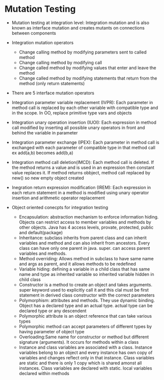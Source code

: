 # Mutation Testing  
* Mutation testing at integration level: Integration mutation and is also known as interface mutation and creates mutants on connections between components  
* Integration mutation operators  
  * Change calling method by modifying parameters sent to called method  
  * Change calling method by modifying call  
  * Change called method by modifying values that enter and leave the method  
  * Change called method by modifying statements that return from the method (only return statements)  
*   There are 5 interface mutation operators  
  * Integration parameter variable replacement (IVPR): Each parameter in method call is replaced by each other variable with compatible type and in the scope. In OO, replace primitive type vars and objects  
  * Integration unary operation insertion (IUOI): Each expression in method call modified by inserting all possible unary operators in front and behind the variable in parameter  
  * Integration parameter exchange (IPEX): Each parameter in method call is exchanged with each parameter of compatible type in that method call ex add(a,b) becomes add(b,a)  
  * Integration method call deletion(IMCD): Each method call is deleted. If the method returns a value and is used in an expression then constant value replaces it. If method returns obbject, method call replaced by new() so new empty object created  
  * Inegration return expression modification (IREM): Each expression in each return statement in a method is modified using unary operator insertion and arithmetic operator replacement  
  
* Object oriented conecpts for integration testing  
  * Encapsulation: abstraction mechanism to enforce information hiding. Objects can restrict access to member variables and methods by other objects. Java has 4 access levels, provate, protected, public and default(package)  
  * Inheritance: subclass inherits from parent class and can inherit variables and method and can also inherit from ancestors. Every class can have only one parent in java. super. can access parent variables and methods.  
  * Method overriding: Allows method in subclass to have same name and args as parent, and it allows methods to be redefined  
  * Variable hiding: defining a variable in a child class that has same name and type as inherited variable so inherited variable hidden in child class  
  * Constructor is a method to create an object and takes arguments. super keyword used to explicitly call it and this clal must be first statement in derived class constructor with the correct parameters  
  * Polymorphism: attributes and methods. They use dynamic binding. Object has a declared type and an actual type. actual type can be declared type or any descendent  
  * Polymorphic attribute is an object reference that can take various types  
  * Polymorphic method can accept parameters of different types by having parameter of object type  
  * Overloading:Same name for constructor or method but different signature (arguments). It occurs for methods within a class  
  * Instance and class variables are associated with a class. Instance variables belong to an object and every instance has own copy of variables and changes reflect only in that instance. Class variables are static and there is only 1 copy which is shared amonst all instances. Class variables are declared with static. local variables declared within methods  
  
